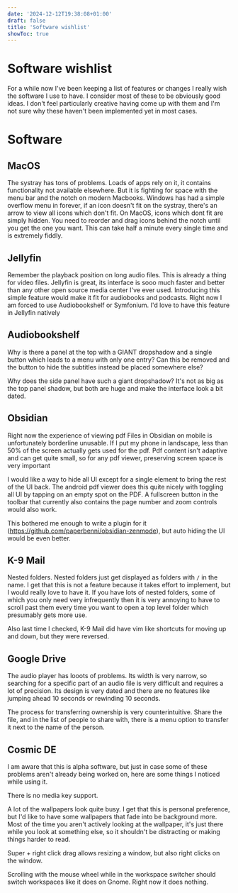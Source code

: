 ```yaml
---
date: '2024-12-12T19:38:08+01:00'
draft: false
title: 'Software wishlist'
showToc: true
---
```


# Software wishlist

For a while now I've been keeping a list of features or changes I really wish
the software I use to have. I consider most of these to be obviously good ideas. 
I don't feel particularly creative having come up with them and I'm not sure why
these haven't been implemented yet in most cases. 

# Software

## MacOS

The systray has tons of problems. Loads of apps rely on it, it contains
functionality not available elsewhere. But it is fighting for space with the
menu bar and the notch on modern Macbooks. Windows has had a simple overflow
menu in forever, if an icon doesn't fit on the systray, there's an arrow to view
all icons which don't fit. On MacOS, icons which dont fit are simply hidden. You
need to reorder and drag icons behind the notch until you get the one you want.
This can take half a minute every single time and is extremely fiddly. 

## Jellyfin

Remember the playback position on long audio files. This is already a thing for
video files. Jellyfin is great, its interface is sooo much faster and better
than any other open source media center I've ever used. Introducing this simple
feature would make it fit for audiobooks and podcasts. Right now I am forced to
use Audiobookshelf or Symfonium. I'd love to have this feature in Jellyfin
natively

## Audiobookshelf

Why is there a panel at the top with a GIANT dropshadow and a single button
which leads to a menu with only one entry? Can this be removed and the button to
hide the subtitles instead be placed somewhere else?

Why does the side panel have such a giant dropshadow? It's not as big as the top
panel shadow, but both are huge and make the interface look a bit dated. 

## Obsidian

Right now the experience of viewing pdf Files in Obsidian on mobile is
unfortunately borderline unusable. If I put my phone in landscape, less than 50%
of the screen actually gets used for the pdf. Pdf content isn't adaptive and can
get quite small, so for any pdf viewer, preserving screen space is very
important 

I would like a way to hide all UI except for a single element to bring the rest
of the UI back. The android pdf viewer does this quite nicely with toggling all
UI by tapping on an empty spot on the PDF. A fullscreen button in the toolbar
that currently also contains the page number and zoom controls would also work. 

This bothered me enough to write a plugin for it
(https://github.com/paperbenni/obsidian-zenmode), but auto hiding the UI would
be even better.



## K-9 Mail

Nested folders. Nested folders just get displayed as folders with `/` in the
name. I get that this is not a feature because it takes effort to implement, but
I would really love to have it. If you have lots of nested folders, some of
which you only need very infrequently then it is very annoying to have to scroll
past them every time you want to open a top level folder which presumably gets
more use. 

Also last time I checked, K-9 Mail did have vim like shortcuts for moving up and
down, but they were reversed. 


## Google Drive

The audio player has looots of problems. Its width is very narrow, so searching
for a specific part of an audio file is very difficult and requires a lot of
precision. Its design is very dated and there are no features like jumping ahead
10 seconds or rewinding 10 seconds.

The process for transferring ownership is very counterintuitive. Share the file,
and in the list of people to share with, there is a menu option to transfer it
next to the name of the person. 

## Cosmic DE

I am aware that this is alpha software, but just in case some of these problems
aren't already being worked on, here are some things I noticed while using it.

There is no media key support.

A lot of the wallpapers look quite busy. I get that this is personal preference,
but I'd like to have some wallpapers that fade into be background more. Most of
the time you aren't actively looking at the wallpaper, it's just there while you
look at something else, so it shouldn't be distracting or making things harder
to read. 

Super + right click drag allows resizing a window, but also right clicks on the
window. 

Scrolling with the mouse wheel while in the workspace switcher should switch
workspaces like it does on Gnome. Right now it does nothing. 


